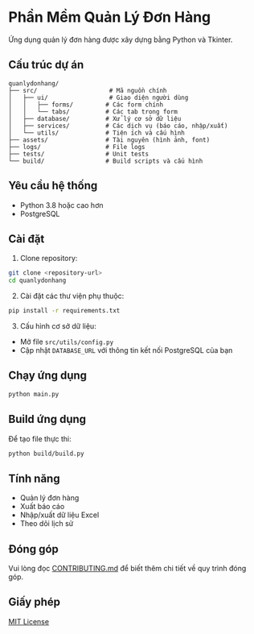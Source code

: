 # Phần Mềm Quản Lý Đơn Hàng

Ứng dụng quản lý đơn hàng được xây dựng bằng Python và Tkinter.

## Cấu trúc dự án

```
quanlydonhang/
├── src/                    # Mã nguồn chính
│   ├── ui/                 # Giao diện người dùng
│   │   ├── forms/         # Các form chính
│   │   └── tabs/          # Các tab trong form
│   ├── database/          # Xử lý cơ sở dữ liệu
│   ├── services/          # Các dịch vụ (báo cáo, nhập/xuất)
│   └── utils/             # Tiện ích và cấu hình
├── assets/                # Tài nguyên (hình ảnh, font)
├── logs/                  # File logs
├── tests/                 # Unit tests
└── build/                 # Build scripts và cấu hình
```

## Yêu cầu hệ thống

- Python 3.8 hoặc cao hơn
- PostgreSQL

## Cài đặt

1. Clone repository:
```bash
git clone <repository-url>
cd quanlydonhang
```

2. Cài đặt các thư viện phụ thuộc:
```bash
pip install -r requirements.txt
```

3. Cấu hình cơ sở dữ liệu:
- Mở file `src/utils/config.py`
- Cập nhật `DATABASE_URL` với thông tin kết nối PostgreSQL của bạn

## Chạy ứng dụng

```bash
python main.py
```

## Build ứng dụng

Để tạo file thực thi:
```bash
python build/build.py
```

## Tính năng

- Quản lý đơn hàng
- Xuất báo cáo
- Nhập/xuất dữ liệu Excel
- Theo dõi lịch sử

## Đóng góp

Vui lòng đọc [CONTRIBUTING.md](CONTRIBUTING.md) để biết thêm chi tiết về quy trình đóng góp.

## Giấy phép

[MIT License](LICENSE)